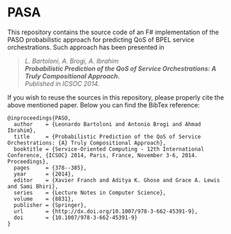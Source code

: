 # PASA
This repository contains the source code of an F\# implementation of the PASO probabilistic approach for predicting QoS of BPEL service orchestrations. Such approach has been presented in
> _L. Bartoloni, A. Brogi, A. Ibrahim <br>
> **Probabilistic Prediction of the QoS of Service Orchestrations: A Truly Compositional Approach.** <br>
> Published in ICSOC 2014._ 

If you wish to reuse the sources in this repository, please properly cite the above mentioned paper. Below you can find the BibTex reference:
```
@inproceedings{PASO,
  author    = {Leonardo Bartoloni and Antonio Brogi and Ahmad Ibrahim},
  title     = {Probabilistic Prediction of the QoS of Service Orchestrations: {A} Truly Compositional Approach},
  booktitle = {Service-Oriented Computing - 12th International Conference, {ICSOC} 2014, Paris, France, November 3-6, 2014. Proceedings},
  pages     = {378--385},
  year      = {2014},
  editor    = {Xavier Franch and Aditya K. Ghose and Grace A. Lewis and Sami Bhiri},
  series    = {Lecture Notes in Computer Science},
  volume    = {8831},
  publisher = {Springer},
  url       = {http://dx.doi.org/10.1007/978-3-662-45391-9},
  doi       = {10.1007/978-3-662-45391-9}
}
```
